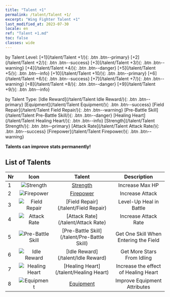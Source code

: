 ```yaml
---
title: "Talent +1"
permalink: /talent/Talent +1/
excerpt: "Wing Fighter Talent +1"
last_modified_at: 2023-07-30
locale: en
ref: "Talent +1.md"
toc: false
classes: wide
---
```


  by Talent Level:  [+1](/talent/Talent +1/){: .btn .btn--primary}   [+2](/talent/Talent +2/){: .btn .btn--success}   [+3](/talent/Talent +3/){: .btn .btn--warning}   [+4](/talent/Talent +4/){: .btn .btn--danger}   [+5](/talent/Talent +5/){: .btn .btn--info}   [+10](/talent/Talent +10/){: .btn .btn--primary}   [+6](/talent/Talent +6/){: .btn .btn--success}   [+7](/talent/Talent +7/){: .btn .btn--warning}   [+8](/talent/Talent +8/){: .btn .btn--danger}   [+9](/talent/Talent +9/){: .btn .btn--info} 

  by Talent Type:  [Idle Reward](/talent/Talent Idle Reward/){: .btn .btn--primary}   [Equipment](/talent/Talent Equipment/){: .btn .btn--success}   [Field Repair](/talent/Talent Field Repair/){: .btn .btn--warning}   [Pre-Battle Skill](/talent/Talent Pre-Battle Skill/){: .btn .btn--danger}   [Healing Heart](/talent/Talent Healing Heart/){: .btn .btn--info}   [Strength](/talent/Talent Strength/){: .btn .btn--primary}   [Attack Rate](/talent/Talent Attack Rate/){: .btn .btn--success}   [Firepower](/talent/Talent Firepower/){: .btn .btn--warning} 

  **Talents can improve stats permanently!**

## List of Talents

  |  Nr | Icon |      Talent        |   Description   |
  |:----|:----:|:---------------:|:---------------:|
  | 1 | ![Strength](/images/talent/Talent_1_p.png) | [Strength](/talent/Strength) | Increase Max HP | 
  | 2 | ![Firepower](/images/talent/Talent_2_p.png) | [Firepower](/talent/Firepower) | Increase Attack | 
  | 3 | ![Field Repair](/images/talent/Talent_3_p.png) | [Field Repair](/talent/Field Repair) | Level-Up Heal in Battle | 
  | 4 | ![Attack Rate](/images/talent/Talent_4_p.png) | [Attack Rate](/talent/Attack Rate) | Increase Attack Rate | 
  | 5 | ![Pre-Battle Skill](/images/talent/Talent_5_p.png) | [Pre-Battle Skill](/talent/Pre-Battle Skill) | Get One Skill When Entering the Field | 
  | 6 | ![Idle Reward](/images/talent/Talent_6_p.png) | [Idle Reward](/talent/Idle Reward) | Get More Stars From Idling | 
  | 7 | ![Healing Heart](/images/talent/Talent_7_p.png) | [Healing Heart](/talent/Healing Heart) | Increase the effect of Healing Heart | 
  | 8 | ![Equipment](/images/talent/Talent_8_p.png) | [Equipment](/talent/Equipment) | Improve Equipment Attributes | 
